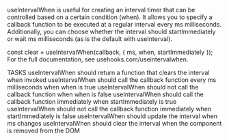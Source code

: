 useIntervalWhen is useful for creating an interval timer that can be controlled based on a certain condition (when). It allows you to specify a callback function to be executed at a regular interval every ms milliseconds. Additionally, you can choose whether the interval should startImmediately or wait ms milliseconds (as is the default with useInterval).

const clear = useIntervalWhen(callback, { ms, when, startImmediately });
For the full documentation, see usehooks.com/useintervalwhen.

TASKS
useIntervalWhen should return a function that clears the interval when invoked
useIntervalWhen should call the callback function every ms milliseconds when when is true
useIntervalWhen should not call the callback function when when is false
useIntervalWhen should call the callback function immediately when startImmediately is true
useIntervalWhen should not call the callback function immediately when startImmediately is false
useIntervalWhen should update the interval when ms changes
useIntervalWhen should clear the interval when the component is removed from the DOM